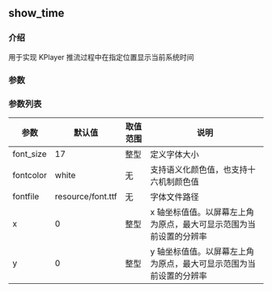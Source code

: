 ## show_time

### 介绍

用于实现 KPlayer 推流过程中在指定位置显示当前系统时间

### 参数

### 参数列表

| 参数      | 默认值            | 取值范围 | 说明                                                               |
| --------- | ----------------- | -------- | ------------------------------------------------------------------ |
| font_size | 17                | 整型     | 定义字体大小                                                       |
| fontcolor | white             | 无       | 支持语义化颜色值，也支持十六机制颜色值                             |
| fontfile  | resource/font.ttf | 无       | 字体文件路径                                                       |
| x         | 0                 | 整型     | x 轴坐标值值。以屏幕左上角为原点，最大可显示范围为当前设置的分辨率 |
| y         | 0                 | 整型     | y 轴坐标值值。以屏幕左上角为原点，最大可显示范围为当前设置的分辨率 |
